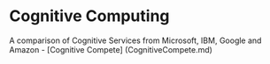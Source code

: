 # Cognitive Computing

A comparison of Cognitive Services from Microsoft, IBM, Google and Amazon - [Cognitive Compete] (CognitiveCompete.md) 
